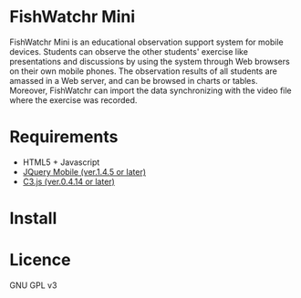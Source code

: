 # FishWatchr Mini
FishWatchr Mini is an educational observation support system for mobile devices. Students can observe the other students' exercise like presentations and discussions by using the system through Web browsers on their own mobile phones. The observation results of all students are amassed in a Web server, and can be browsed in charts or tables. Moreover, FishWatchr can import the data synchronizing with the video file where the exercise was recorded. 

# Requirements
* HTML5 + Javascript
* [JQuery Mobile (ver.1.4.5 or later)](https://jquerymobile.com/)
* [C3.js (ver.0.4.14 or later)](http://c3js.org/)


# Install


# Licence
GNU GPL v3
